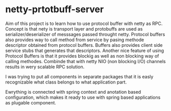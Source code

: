netty-prtotbuff-server
======================

Aim of this project is to learn how to use protocol buffer with netty as RPC.
Concept is that nety is transport layer and protobuffs are used as serializer/deserializer of messsages
passed throught netty. Protocol buffers also provides way to call method from service by pasing
methode descriptor obtained from protocol buffers. Buffers also provides client side service stubs
that generates that descriptors.
Another nice feature of using Protocol Buffers is that it provides blockig as well as non blocking way of calling 
methodes. Combinde that with netty NIO (non blocking I/O) channels results in wery scalable RPC solution.

I was trying to put all components in separate packages that it is easly recognizable what class belongs
to what application part.

Ewrything is connected with spring context and anotation based configuration, which makes it ready to
use with spring based applications as plugable component.
